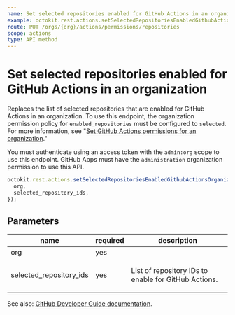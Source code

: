 ```yaml
---
name: Set selected repositories enabled for GitHub Actions in an organization
example: octokit.rest.actions.setSelectedRepositoriesEnabledGithubActionsOrganization({ org, selected_repository_ids })
route: PUT /orgs/{org}/actions/permissions/repositories
scope: actions
type: API method
---
```


# Set selected repositories enabled for GitHub Actions in an organization

Replaces the list of selected repositories that are enabled for GitHub Actions in an organization. To use this endpoint, the organization permission policy for `enabled_repositories` must be configured to `selected`. For more information, see "[Set GitHub Actions permissions for an organization](#set-github-actions-permissions-for-an-organization)."

You must authenticate using an access token with the `admin:org` scope to use this endpoint. GitHub Apps must have the `administration` organization permission to use this API.

```js
octokit.rest.actions.setSelectedRepositoriesEnabledGithubActionsOrganization({
  org,
  selected_repository_ids,
});
```

## Parameters

<table>
  <thead>
    <tr>
      <th>name</th>
      <th>required</th>
      <th>description</th>
    </tr>
  </thead>
  <tbody>
    <tr><td>org</td><td>yes</td><td>

</td></tr>
<tr><td>selected_repository_ids</td><td>yes</td><td>

List of repository IDs to enable for GitHub Actions.

</td></tr>
  </tbody>
</table>

See also: [GitHub Developer Guide documentation](https://docs.github.com/rest/reference/actions#set-selected-repositories-enabled-for-github-actions-in-an-organization).
